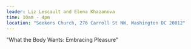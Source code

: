 ```yaml
---
leader: Liz Lescault and Elena Khazanova
time: 10am - 4pm
location: "Seekers Church, 276 Carroll St NW, Washington DC 20012"
---
```


"What the Body Wants: Embracing Pleasure"
